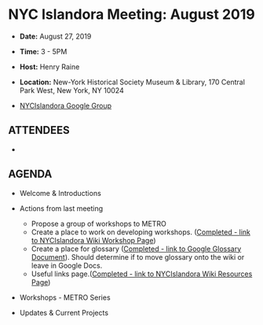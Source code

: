 # NYC Islandora Meeting: August 2019
* **Date:**  August 27, 2019
* **Time:** 3 - 5PM
* **Host:** Henry Raine 
* **Location:** New-York Historical Society Museum & Library, 170 Central Park West, New York, NY 10024

* [NYCIslandora Google Group](https://groups.google.com/forum/#!forum/nycislandora)


## ATTENDEES
* 

## AGENDA 
* Welcome & Introductions
* Actions from last meeting
  * Propose a group of workshops to METRO
  * Create a place to work on developing workshops. ([Completed - link to NYCIslandora Wiki Workshop Page](https://github.com/rnaughtonwk/NYCIslandora/wiki/Workshops))
  * Create a place for glossary   ([Completed - link to Google Glossary Document](https://docs.google.com/document/d/1lKFPX1qtCcaGi2x6RK4gaIJrzVPnS1Ae4CFYV1yHtcs/edit)). Should determine if to move glossary onto the wiki or leave in Google Docs.
  * Useful links page.([Completed - link to NYCIslandora Wiki Resources Page](https://github.com/rnaughtonwk/NYCIslandora/wiki/Resources))

* Workshops - METRO Series
* Updates & Current Projects
